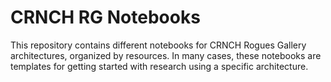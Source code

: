 # CRNCH RG Notebooks

This repository contains different notebooks for CRNCH Rogues Gallery architectures, organized by resources. In many cases, these notebooks are templates for getting started with research using a specific architecture. 
